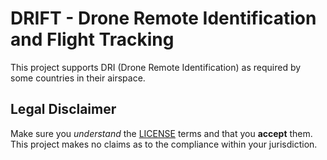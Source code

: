 # DRIFT - Drone Remote Identification and Flight Tracking
This project supports DRI (Drone Remote Identification) as required by some countries 
in their airspace.

## Legal Disclaimer
Make sure you _understand_ the [LICENSE](LICENSE) terms and that you **accept** them.
This project makes no claims as to the compliance within your jurisdiction.